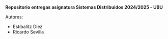 **Repositorio entregas asignatura Sistemas Distribuidos 2024/2025 - UBU**

Autores:
- Estíbalitz Diez
- Ricardo Sevilla
  
